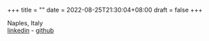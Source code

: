 +++
title =  ""
date = 2022-08-25T21:30:04+08:00
draft = false
+++

Naples, Italy  
[linkedin](https://www.linkedin.com/in/alessio-maddaluno-8698a012b/) - [github](https://github.com/alessiomaddaluno) 